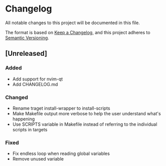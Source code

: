 # Changelog
All notable changes to this project will be documented in this file.

The format is based on [Keep a Changelog](https://keepachangelog.com/en/1.0.0/),
and this project adheres to [Semantic Versioning](https://semver.org/spec/v2.0.0.html).

## [Unreleased]
### Added
- Add support for nvim-qt
- Add CHANGELOG.md

### Changed
- Rename traget install-wrapper to install-scripts
- Make Makefile output more verbose to help the user understand what's
  happening
- Use SCRIPTS variable in Makefile instead of referring to the
  individual scripts in targets

### Fixed
- Fix endless loop when reading global variables
- Remove unused variable
